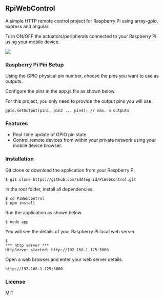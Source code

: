 ## RpiWebControl

A simple HTTP remote control project for Raspberry Pi using array-gpio, express and angular.

Turn ON/OFF the actuators/peripherals connected to your Raspberry Pi using your mobile device.

![](https://github.com/EdoLabWorks/ximgs/blob/master/raspberry-remote1.png)

### Raspberry Pi Pin Setup

Using the GPIO physical pin number, choose the pins you want to use as outputs.

Configure the pins in the app.js file as shown below.

For this project, you only need to provide the output pins you will use.

~~~~
gpio.setOutput(pin1, pin2 ... pin4); // max. 4 outputs
~~~~

### Features

- Real-time update of GPIO pin state.
- Control remote devices from within your private network using your mobile device browser.  

### Installation 

Git clone or download the application from your Raspberry Pi.
```console
$ git clone https://github.com/EdAlegrid/PiWebControl.git
```

In the root folder, install all dependencies.
```console
$ cd PiWebControl
$ npm install
```

Run the application as shown below. 
```console
$ node app
```

You will see the details of your Raspberry Pi local web server.
```console
$ 
*** http server ***
HttpServer started: http://192.168.1.125:3000
```

Open a web browser and enter your web server details.
```console
http://192.168.1.125:3000
```

### License

MIT
